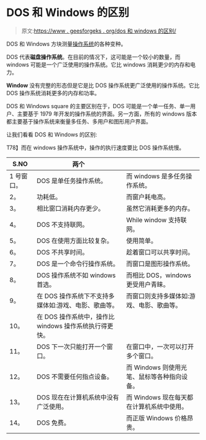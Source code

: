# DOS 和 Windows 的区别

> 原文:[https://www . geesforgeks . org/dos 和 windows 的区别/](https://www.geeksforgeeks.org/difference-between-dos-and-windows/)

DOS 和 Windows 方块测量[操作系统](https://www.geeksforgeeks.org/operating-system-introduction-operating-system-set-1/)的各种变种。

DOS 代表**磁盘操作系统**。在目前的情况下，这可能是一个较小的数量，而 windows 可能是一个广泛使用的操作系统。它比 windows 消耗更少的内存和电力。

**Window** 没有完整的形态但是它是比 DOS 操作系统更广泛使用的操作系统。它比 DOS 操作系统消耗更多的内存和功率。

DOS 和 Windows square 的主要区别在于，DOS 可能是一个单一任务、单一用户、主要基于 1979 年开发的操作系统的界面。另一方面，所有的 windows 版本都主要基于操作系统来衡量多任务、多用户和图形用户界面。

让我们看看 DOS 和 Windows 的区别:

T78】而在 windows 操作系统中，操作的执行速度要比 DOS 操作系统慢。

| S.NO | 两个 |  |
| --- | --- | --- |
| 1 号窗口。 | DOS 是单任务操作系统。 | 而 windows 是多任务操作系统。 |
| 2。 | 功耗低。 | 而窗户耗电高。 |
| 3。 | 相比窗口消耗内存更少。 | 虽然它消耗更多的内存。 |
| 4。 | DOS 不支持联网。 | While window 支持联网。 |
| 5。 | DOS 在使用方面比较复杂。 | 使用简单。 |
| 6。 | DOS 不共享时间。 | 趁着窗口可以共享时间。 |
| 7。 | DOS 是一个命令行操作系统。 | 而窗口是图形操作系统。 |
| 8。 | DOS 操作系统不如 windows 首选。 | 而相比 DOS，windows 更受用户青睐。 |
| 9。 | 在 DOS 操作系统下不支持多媒体如:游戏、电影、歌曲等。 | 而窗口则支持多媒体如:游戏、电影、歌曲等。 |
| 10。 | 在 DOS 操作系统中，操作比 windows 操作系统执行得更快。 |
| 11。 | DOS 下一次只能打开一个窗口。 | 在窗口中，一次可以打开多个窗口。 |
| 12。 | DOS 不需要任何指点设备。 | 而 Windows 则使用光笔、鼠标等各种指向设备。 |
| 13。 | DOS 现在在计算机系统中没有广泛使用。 | 而 Windows 现在每天都在计算机系统中使用。 |
| 14。 | DOS 免费。 | 而正版 Windows 价格昂贵。 |